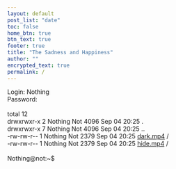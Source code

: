 ```yaml
---
layout: default
post_list: "date"
toc: false
home_btn: true
btn_text: true
footer: true
title: "The Sadness and Happiness"
author: ""
encrypted_text: true
permalink: /
---
```


Login: Nothing<br>
Password:<br>
<br>
total 12<br>
drwxrwxr-x 2 Nothing Not 4096 Sep 04 20:25 .<br>
drwxrwxr-x 7 Nothing Not 4096 Sep 04 20:25 ..<br>
-rw-rw-r-- 1 Nothing Not 2379 Sep 04 20:25  <a href="https://ileg.al/amnesia/dark.mp4">dark.mp4</a> /<br>
-rw-rw-r-- 1 Nothing Not 2379 Sep 04 20:25  <a href="https://ileg.al/amnesia/hide.mp4">hide.mp4</a> /<br>
<br>
Nothing@not:~$<br>

<p class="encrypted" id="Zx+1dUp3W9zIn+h2QV5JPQfBowXCu1KdJ6r8N3VQgOaTd3Nh13SW+WBJ1ZneheuKcXLvp+slE8OKmRNJUWj6UCP1XLT7FqAF8KuoQqjHz9woSFKjEU9ys2t3cnp4I210YMPQIhFUhF151Q6/OuL2z9wGrKfVk0b8B21cAJWvSCSI22R30cMDudh6MD6o5sn6XMpCmfYjiUH4QvVXDWj4DwulMUIeB49RwbZUTPMxVkAilqar88Gcv9bqIdaJ/K2k8qafXjCf0owZOmmpC8+pGev8HElKmYF8SPYh1q59YqNBi4r/PMvHQ2wa5rlx3teff7Tlr8ZBCTNIBCMTnOaIzfeBs3bQxu9/c96OGyje6493IuV0nKzLEWUF9AOo3lacnfR8eee/o9F/sumv/DYpmr2w=="></p>
